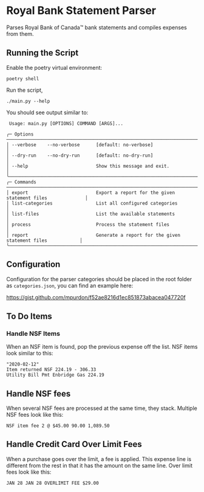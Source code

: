 # Royal Bank Statement Parser

Parses Royal Bank of Canada™ bank statements and compiles expenses from them.

## Running the Script

Enable the poetry virtual environment:

```shell
poetry shell
```

Run the script,

```shell
./main.py --help
```

You should see output similar to:

```shell
 Usage: main.py [OPTIONS] COMMAND [ARGS]...

╭─ Options ─────────────────────────────────────────────────────────────────────────────────╮
│ --verbose    --no-verbose      [default: no-verbose]                                      │
│ --dry-run    --no-dry-run      [default: no-dry-run]                                      │
│ --help                         Show this message and exit.                                │
╰───────────────────────────────────────────────────────────────────────────────────────────╯
╭─ Commands ────────────────────────────────────────────────────────────────────────────────╮
│ export                         Export a report for the given statement files              │
│ list-categories                List all configured categories                             │
│ list-files                     List the available statements                              │
│ process                        Process the statement files                                │
│ report                         Generate a report for the given statement files            │
╰───────────────────────────────────────────────────────────────────────────────────────────╯

```

## Configuration
Configuration for the parser categories should be placed in the root folder as `categories.json`, you can find an example here:

https://gist.github.com/mpurdon/f52ae8216d1ec851873abacea047720f

## To Do Items

### Handle NSF Items

When an NSF item is found, pop the previous expense off the list. NSF items look similar to this:

```text
"2020-02-12"
Item returned NSF 224.19 - 306.33
Utility Bill Pmt Enbridge Gas 224.19
```

## Handle NSF fees

When several NSF fees are processed at the same time, they stack. Multiple NSF fees look like this:

```text
NSF item fee 2 @ $45.00 90.00 1,089.50
```

## Handle Credit Card Over Limit Fees

When a purchase goes over the limit, a fee is applied. This expense line is different from the rest in that it has the
amount on the same line. Over limit fees look like this:

```text
JAN 28 JAN 28 OVERLIMIT FEE $29.00
```

